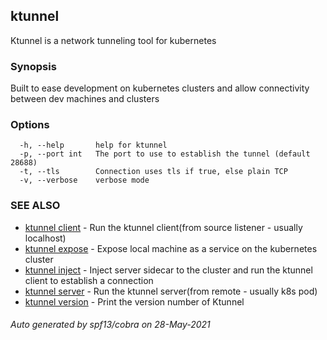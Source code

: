 ## ktunnel

Ktunnel is a network tunneling tool for kubernetes

### Synopsis

Built to ease development on kubernetes clusters and allow connectivity between dev machines and clusters

### Options

```
  -h, --help       help for ktunnel
  -p, --port int   The port to use to establish the tunnel (default 28688)
  -t, --tls        Connection uses tls if true, else plain TCP
  -v, --verbose    verbose mode
```

### SEE ALSO

* [ktunnel client](ktunnel_client.md)	 - Run the ktunnel client(from source listener - usually localhost)
* [ktunnel expose](ktunnel_expose.md)	 - Expose local machine as a service on the kubernetes cluster
* [ktunnel inject](ktunnel_inject.md)	 - Inject server sidecar to the cluster and run the ktunnel client to establish a connection
* [ktunnel server](ktunnel_server.md)	 - Run the ktunnel server(from remote - usually k8s pod)
* [ktunnel version](ktunnel_version.md)	 - Print the version number of Ktunnel

###### Auto generated by spf13/cobra on 28-May-2021

